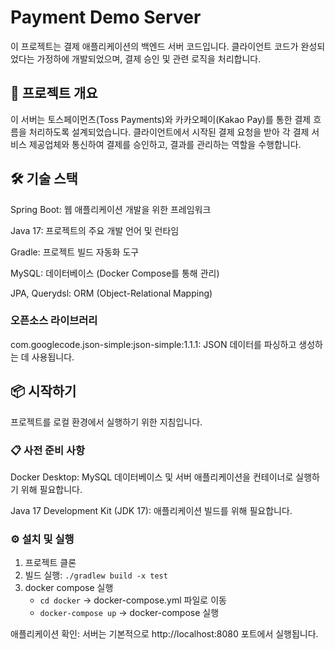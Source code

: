 # Payment Demo Server
이 프로젝트는 결제 애플리케이션의 백엔드 서버 코드입니다. 클라이언트 코드가 완성되었다는 가정하에 개발되었으며, 결제 승인 및 관련 로직을 처리합니다.

## 🚀 프로젝트 개요
이 서버는 토스페이먼츠(Toss Payments)와 카카오페이(Kakao Pay)를 통한 결제 흐름을 처리하도록 설계되었습니다. 클라이언트에서 시작된 결제 요청을 받아 각 결제 서비스 제공업체와 통신하여 결제를 승인하고, 결과를 관리하는 역할을 수행합니다.

## 🛠️ 기술 스택
Spring Boot: 웹 애플리케이션 개발을 위한 프레임워크

Java 17: 프로젝트의 주요 개발 언어 및 런타임

Gradle: 프로젝트 빌드 자동화 도구

MySQL: 데이터베이스 (Docker Compose를 통해 관리)

JPA, Querydsl: ORM (Object-Relational Mapping)

### 오픈소스 라이브러리
com.googlecode.json-simple:json-simple:1.1.1: JSON 데이터를 파싱하고 생성하는 데 사용됩니다.

## 📦 시작하기
프로젝트를 로컬 환경에서 실행하기 위한 지침입니다.

### 📋 사전 준비 사항
Docker Desktop: MySQL 데이터베이스 및 서버 애플리케이션을 컨테이너로 실행하기 위해 필요합니다.

Java 17 Development Kit (JDK 17): 애플리케이션 빌드를 위해 필요합니다.

### ⚙️ 설치 및 실행
1. 프로젝트 클론
2. 빌드 실행: ```./gradlew build -x test```
3. docker compose 실행
   - ```cd docker``` -> docker-compose.yml 파일로 이동
   - ```docker-compose up``` -> docker-compose 실행

애플리케이션 확인:
서버는 기본적으로 http://localhost:8080 포트에서 실행됩니다.
